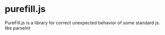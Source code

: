 # purefill.js
PureFill.js is a library for correct unexpected behavior of some standard js. like parseInt
